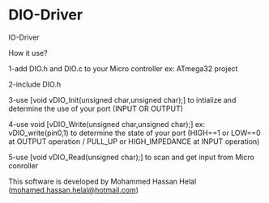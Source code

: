# DIO-Driver
IO-Driver 

How it use?

1-add DIO.h and DIO.c to your Micro controller ex: ATmega32 project

2-include DIO.h

3-use [void vDIO_Init(unsigned char,unsigned char);] to intialize and determine the use of your port (INPUT OR OUTPUT)

4-use void [vDIO_Write(unsigned char,unsigned char);] ex: vDIO_write(pin0,1)
 to determine the state of your port (HIGH==1 or LOW==0 at OUTPUT operation / PULL_UP or HIGH_IMPEDANCE at INPUT operation)

5-use [void vDIO_Read(unsigned char);] to scan and get input from Micro conroller

This software is developed by Mohammed Hassan Helal (mohamed.hassan.helal@hotmail.com)
